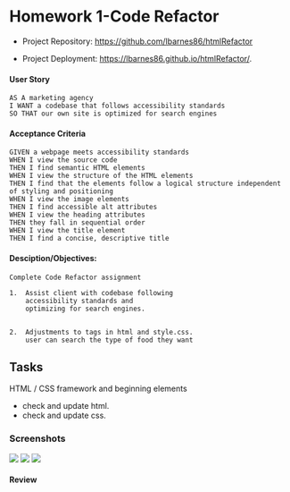 # Homework 1-Code Refactor

- Project Repository: https://github.com/lbarnes86/htmlRefactor

- Project Deployment:  https://lbarnes86.github.io/htmlRefactor/.



#### User Story
```
AS A marketing agency
I WANT a codebase that follows accessibility standards
SO THAT our own site is optimized for search engines
```


#### Acceptance Criteria

```
GIVEN a webpage meets accessibility standards
WHEN I view the source code
THEN I find semantic HTML elements
WHEN I view the structure of the HTML elements
THEN I find that the elements follow a logical structure independent of styling and positioning
WHEN I view the image elements
THEN I find accessible alt attributes
WHEN I view the heading attributes
THEN they fall in sequential order
WHEN I view the title element
THEN I find a concise, descriptive title

```

#### Desciption/Objectives:

```
Complete Code Refactor assignment

1.  Assist client with codebase following     
    accessibility standards and
    optimizing for search engines. 


2.  Adjustments to tags in html and style.css. 
    user can search the type of food they want

```


## Tasks

HTML / CSS framework and beginning elements
- check and update html.
- check and update css.



### Screenshots

<img src="https://user-images.githubusercontent.com/70309736/99179929-8f651780-26e7-11eb-93ce-b3a4c9638275.png">
<img src="https://user-images.githubusercontent.com/70309736/99179932-92f89e80-26e7-11eb-856f-2c120aa90a67.png">
<img src="https://user-images.githubusercontent.com/70309736/99179933-94c26200-26e7-11eb-8c42-1f1653d73600.png">



#### Review
```

```